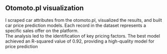 ## Otomoto.pl visualization

I scraped car attributes from the otomoto.pl, visualized the results, and built car price prediction models. Each record in the dataset represents a specific sales offer on the platform. <br>
The analysis led to the identification of key pricing factors. The best model achieved an R-squared value of 0.92, providing a high-quality model for price prediction <br>
